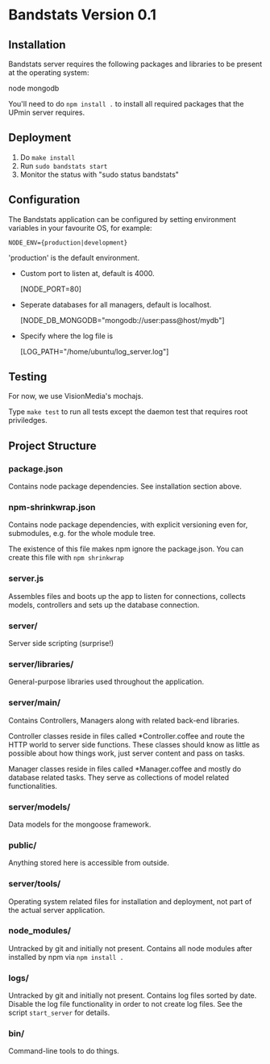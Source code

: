 # Bandstats Version 0.1


## Installation

Bandstats server requires the following packages and libraries to be present at
the operating system:

  node
  mongodb

You'll need to do `npm install .` to install all required packages that the
UPmin server requires.


## Deployment

1. Do `make install`
2. Run `sudo bandstats start`
3. Monitor the status with "sudo status bandstats"


## Configuration

The Bandstats application can be configured by setting environment variables
in your favourite OS, for example:

    NODE_ENV={production|development}
  
  'production' is the default environment.

- Custom port to listen at, default is 4000.

    [NODE_PORT=80]
    
- Seperate databases for all managers, default is localhost.

    [NODE_DB_MONGODB="mongodb://user:pass@host/mydb"]

- Specify where the log file is

    [LOG_PATH="/home/ubuntu/log_server.log"]


## Testing

For now, we use VisionMedia's mochajs.

Type `make test` to run all tests except the daemon test that requires root
priviledges.

## Project Structure

### package.json

Contains node package dependencies. See installation section above.

### npm-shrinkwrap.json

Contains node package dependencies, with explicit versioning even for,
submodules, e.g. for the whole module tree.

The existence of this file makes npm ignore the package.json. You can create
this file with `npm shrinkwrap`

### server.js

Assembles files and boots up the app to listen for connections, collects
models, controllers and sets up the database connection.

### server/

Server side scripting (surprise!)


### server/libraries/

General-purpose libraries used throughout the application.


### server/main/

Contains Controllers, Managers along with related back-end libraries.

Controller classes reside in files called \*Controller.coffee and route the
HTTP world to server side functions. These classes should know as little as
possible about how things work, just server content and pass on tasks.

Manager classes reside in files called \*Manager.coffee and mostly do database
related tasks. They serve as collections of model related functionalities.

### server/models/

Data models for the mongoose framework.


### public/

Anything stored here is accessible from outside.


### server/tools/

Operating system related files for installation and deployment, not part of the
actual server application.


### node\_modules/

Untracked by git and initially not present. Contains all node modules after
installed by npm via `npm install .`


### logs/

Untracked by git and initially not present. Contains log files sorted by date.
Disable the log file functionality in order to not create log files. See the
script `start_server` for details.

### bin/

Command-line tools to do things.

